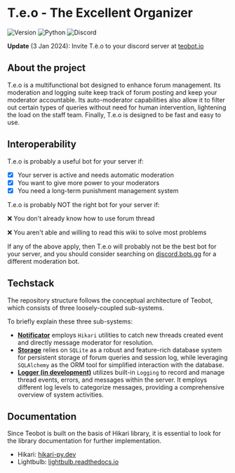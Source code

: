 # T.e.o - The Excellent Organizer

![Version](https://img.shields.io/badge/Latest%20Version-dev1.0.2-%2300b4d8.svg?&style=for-the-badge&logo=git&logoColor=white)
![Python](https://img.shields.io/badge/Python-%230096c7.svg?&style=for-the-badge&logo=python&logoColor=white)
![Discord](https://img.shields.io/badge/Discord-%235865F2.svg?style=for-the-badge&logo=discord&logoColor=white)

**Update** (3 Jan 2024): Invite T.è.o to your discord server at [teobot.io](https://nauqh.github.io/error.html)

## About the project

T.e.o is a multifunctional bot designed to enhance forum management. Its moderation and logging suite keep track of forum posting and keep your moderator accountable. Its auto-moderator capabilities also allow it to filter out certain types of queries without need for human intervention, lightening the load on the staff team. Finally, T.e.o is designed to be fast and easy to use.

## Interoperability
T.e.o is probably a useful bot for your server if:

- [x] Your server is active and needs automatic moderation
- [x] You want to give more power to your moderators
- [x] You need a long-term punishment management system

T.e.o is probably NOT the right bot for your server if:

❌ You don't already know how to use forum thread

❌ You aren't able and willing to read this wiki to solve most problems

If any of the above apply, then T.e.o will probably not be the best bot for your server, and you should consider searching on [discord.bots.gg](https://discord.bots.gg) for a different moderation bot.

## Techstack

The repository structure follows the conceptual architecture of Teobot, which consists of three loosely-coupled sub-systems.

To briefly explain these three sub-systems:

- **[Notificator][hikari]** employs `Hikari` utilities to catch new threads created event and directly message moderator for resolution.
- **[Storage][storage]** relies on `SQLite` as a robust and feature-rich database system for persistent storage of forum queries and session log, while leveraging `SQLAlchemy` as the ORM tool for simplified interaction with the database.
- **[Logger (in development)][logger]** utilizes built-in `Logging` to record and manage thread events, errors, and messages within the server. It employs different log levels to categorize messages, providing a comprehensive overview of system activities.


## Documentation

Since Teobot is built on the basis of Hikari library, it is essential to look for the library documentation for further implementation. 

- Hikari: [hikari-py.dev](hikari)
- Lightbulb: [lightbulb.readthedocs.io](lightbulb)


[storage]: https://docs.python.org/3/library/sqlite3.html
[logger]: https://docs.python.org/3/library/logging.html
[hikari]: https://www.hikari-py.dev/
[lightbulb]: https://hikari-lightbulb.readthedocs.io/en/latest/
